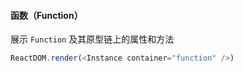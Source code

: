 #### 函数（Function）

展示 `Function` 及其原型链上的属性和方法

<!--start-code-->

```js
ReactDOM.render(<Instance container="function" />)
```

<!--end-code-->
